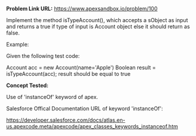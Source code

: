 **Problem Link URL:** https://www.apexsandbox.io/problem/100

Implement the method isTypeAccount(), which accepts a sObject as input and returns a true if type of input is Account object else it should return as false.

Example:

Given the following test code:

Account acc = new Account(name='Apple')
Boolean result = isTypeAccount(acc);
result should be equal to true

**Concept Tested:**

Use of 'instanceOf' keyword of apex. 

Salesforce Offical Documentation URL of keyword 'instanceOf':

https://developer.salesforce.com/docs/atlas.en-us.apexcode.meta/apexcode/apex_classes_keywords_instanceof.htm 